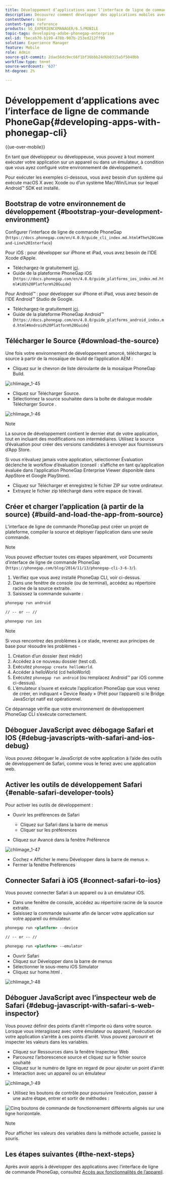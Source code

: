```yaml
---
title: Développement d’applications avec l’interface de ligne de commande PhoneGap
description: Découvrez comment développer des applications mobiles avec l’interface de ligne de commande PhoneGap à l’aide d’un environnement de développement amorcé.
contentOwner: User
content-type: reference
products: SG_EXPERIENCEMANAGER/6.5/MOBILE
topic-tags: developing-adobe-phonegap-enterprise
exl-id: fbeceb70-b199-478b-907b-253ed212ff99
solution: Experience Manager
feature: Mobile
role: Admin
source-git-commit: 2dae56dc9ec66f1bf36bbb24d6b0315a5f5040bb
workflow-type: tm+mt
source-wordcount: '637'
ht-degree: 2%

---
```


# Développement d’applications avec l’interface de ligne de commande PhoneGap{#developing-apps-with-phonegap-cli}

{{ue-over-mobile}}

En tant que développeur ou développeuse, vous pouvez à tout moment exécuter votre application sur un appareil ou dans un émulateur, à condition que vous ayez configuré votre environnement de développement.

Pour exécuter les exemples ci-dessous, vous avez besoin d’un système qui exécute macOS X avec Xcode ou d’un système Mac/Win/Linux sur lequel Android™ SDK est installé.

## Bootstrap de votre environnement de développement {#bootstrap-your-development-environment}

Configurer l’interface de ligne de commande PhoneGap (`https://docs.phonegap.com/en/4.0.0/guide_cli_index.md.html#The%20Command-Line%20Interface`)

Pour iOS : pour développer sur iPhone et iPad, vous avez besoin de l’IDE Xcode d’Apple.

* Téléchargez-le gratuitement [ici](https://idmsa.apple.com/IDMSWebAuth/signin?appIdKey=891bd3417a7776362562d2197f89480a8547b108fd934911bcbea0110d07f757&amp;path=%2Fdownload%2F&amp;rv=1).
* Guide de la plateforme PhoneGap iOS (`https://docs.phonegap.com/en/4.0.0/guide_platforms_ios_index.md.html#iOS%20Platform%20Guide`)

Pour Android™ : pour développer sur iPhone et iPad, vous avez besoin de l’IDE Android™ Studio de Google.

* Téléchargez-le gratuitement [ici](https://developer.android.com/studio).
* Guide de la plateforme PhoneGap Android™ (`https://docs.phonegap.com/en/4.0.0/guide_platforms_android_index.md.html#Android%20Platform%20Guide`)

## Télécharger le Source {#download-the-source}

Une fois votre environnement de développement amorcé, téléchargez la source à partir de la mosaïque de build de l’application AEM :

* Cliquez sur le chevron de liste déroulante de la mosaïque PhoneGap Build.

![chlimage_1-45](assets/chlimage_1-45.png)

* Cliquez sur Télécharger Source.
* Sélectionnez la source souhaitée dans la boîte de dialogue modale Télécharger Source .

![chlimage_1-46](assets/chlimage_1-46.png)

>[!NOTE]
>
>La source de développement contient le dernier état de votre application, tout en incluant des modifications non intermédiaires. Utilisez la source d’évaluation pour créer des versions candidates à envoyer aux fournisseurs d’App Store.
>
>Si vous n’évaluez jamais votre application, sélectionner Évaluation déclenche le workflow d’évaluation (conseil : s’affiche en tant qu’application évaluée dans l’application PhoneGap Enterprise Viewer disponible dans AppStore et Google PlayStore).

* Cliquez sur Télécharger et enregistrez le fichier ZIP sur votre ordinateur.
* Extrayez le fichier zip téléchargé dans votre espace de travail.

## Créer et charger l’application (à partir de la source) {#build-and-load-the-app-from-source}

L’interface de ligne de commande PhoneGap peut créer un projet de plateforme, compiler la source et déployer l’application dans une seule commande.

>[!NOTE]
>
>Vous pouvez effectuer toutes ces étapes séparément, voir Documents d’interface de ligne de commande PhoneGap (`https://phonegap.com/blog/2014/11/13/phonegap-cli-3-6-3/`).

1. Vérifiez que vous avez installé PhoneGap CLI, voir ci-dessus.
1. Dans une fenêtre de console (ou de terminal), accédez au répertoire racine de la source extraite.
1. Saisissez la commande suivante :

```xml
phonegap run android

// -- or -- //

phonegap run ios
```

>[!NOTE]
>
>Si vous rencontrez des problèmes à ce stade, revenez aux principes de base pour résoudre les problèmes -
>
>1. Création d’un dossier (test mkdir)
>1. Accédez à ce nouveau dossier (test cd).
>1. Exécutez `phonegap create helloWorld`.
>1. Accéder à helloWorld (cd helloWorld)
>1. Exécutez `phonegap run android` (ou remplacez Android™ par iOS comme ci-dessus).
>1. L’émulateur s’ouvre et exécute l’application PhoneGap que vous venez de créer, en indiquant « Device Ready » (Prêt pour l’appareil) si le Bridge JavaScript natif est opérationnel.
>
>Ce dépannage vérifie que votre environnement de développement PhoneGap CLI s’exécute correctement.

## Déboguer JavaScript avec débogage Safari et IOS {#debug-javascripts-with-safari-and-ios-debug}

Vous pouvez déboguer le JavaScript de votre application à l’aide des outils de développement de Safari, comme vous le feriez avec une application web.

## Activer les outils de développement Safari {#enable-safari-developer-tools}

Pour activer les outils de développement :

* Ouvrir les préférences de Safari

   * Cliquez sur Safari dans la barre de menus
   * Cliquer sur les préférences

* Cliquez sur Avancé dans la fenêtre Préférence

![chlimage_1-47](assets/chlimage_1-47.png)

* Cochez « Afficher le menu Développer dans la barre de menus ».
* Fermer la fenêtre Préférences

## Connecter Safari à iOS {#connect-safari-to-ios}

Vous pouvez connecter Safari à un appareil ou à un émulateur iOS.

* Dans une fenêtre de console, accédez au répertoire racine de la source extraite.
* Saisissez la commande suivante afin de lancer votre application sur votre appareil ou émulateur.

```xml
phonegap run <platform> --device

// -- or -- //

phonegap run <platform> --emulator
```

* Ouvrir Safari
* Cliquez sur Développer dans la barre de menus
* Sélectionner le sous-menu iOS Simulator
* Cliquez sur home.html .

![chlimage_1-48](assets/chlimage_1-48.png)

## Déboguer JavaScript avec l’inspecteur web de Safari {#debug-javascript-with-safari-s-web-inspector}

Vous pouvez définir des points d’arrêt n’importe où dans votre source. Lorsque vous interagissez avec votre émulateur ou appareil, l’exécution de votre application s’arrête à ces points d’arrêt. Vous pouvez parcourir et inspecter les valeurs dans les variables.

* Cliquez sur Ressources dans la fenêtre Inspecteur Web
* Parcourez l’arborescence source et cliquez sur le fichier source souhaité
* Cliquez sur le numéro de ligne en regard de pour ajouter un point d’arrêt
* Interaction avec un appareil ou un émulateur

![chlimage_1-49](assets/chlimage_1-49.png)

* Utilisez les boutons de contrôle pour poursuivre l’exécution, passer à une autre étape, entrer et sortir de méthodes :

![Cinq boutons de commande de fonctionnement différents alignés sur une ligne horizontale.](do-not-localize/chlimage_1-4.png)

>[!NOTE]
>
>Pour afficher les valeurs des variables dans la méthode actuelle, passez la souris.

## Les étapes suivantes {#the-next-steps}

Après avoir appris à développer des applications avec l’interface de ligne de commande PhoneGap, consultez [Accès aux fonctionnalités de l’appareil](/help/mobile/phonegap-access-device-features.md).
